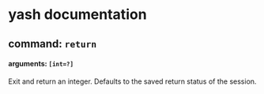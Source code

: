 
# yash documentation
## command: `return`
#### arguments: `[int=?]`

Exit and return an integer. Defaults to the saved return status of the session.

